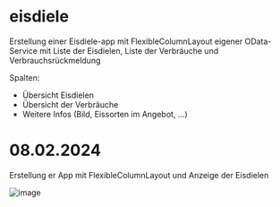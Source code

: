 # eisdiele
Erstellung einer Eisdiele-app mit FlexibleColumnLayout 
eigener OData-Service mit Liste der Eisdielen, Liste der Verbräuche und Verbrauchsrückmeldung

Spalten:
* Übersicht Eisdielen
* Übersicht der Verbräuche
* Weitere Infos (Bild, Eissorten im Angebot, ...)

# 08.02.2024

Erstellung er App mit FlexibleColumnLayout und Anzeige der Eisdielen

![image](https://github.com/CODE-CRUI5E/eisdiele/assets/75187288/aeac61e0-e7b0-46b0-8d10-fb5ef5e02763)


